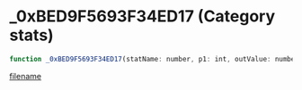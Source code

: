 # _0xBED9F5693F34ED17 (Category stats)

```js
function _0xBED9F5693F34ED17(statName: number, p1: int, outValue: numberPtr): Array
```

[filename](_0xBED9F5693F34ED17_m.md ':include')